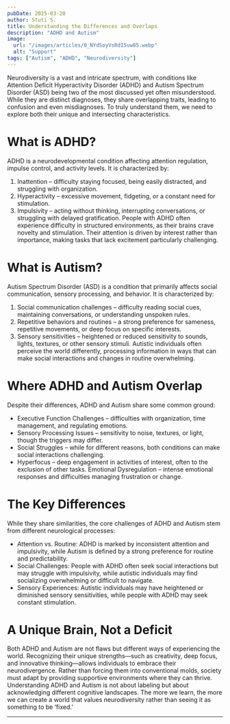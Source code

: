 ```yaml
---
pubDate: 2025-03-20
author: Stuti S.
title: Understanding the Differences and Overlaps
description: "ADHD and Autism" 
image:
  url: "/images/articles/0_NYdSoyVsRdI5uw85.webp"
  alt: "Support"
tags: ["Autism", "ADHD", "Neurodiversity"]
---
```


Neurodiversity is a vast and intricate spectrum, with conditions like Attention Deficit Hyperactivity Disorder (ADHD) and Autism Spectrum Disorder (ASD) being two of the most discussed yet often misunderstood. While they are distinct diagnoses, they share overlapping traits, leading to confusion and even misdiagnoses. To truly understand them, we need to explore both their unique and intersecting characteristics.

# What is ADHD?
ADHD is a neurodevelopmental condition affecting attention regulation, impulse control, and activity levels. It is characterized by:
1. Inattention – difficulty staying focused, being easily distracted, and struggling with organization.
2. Hyperactivity – excessive movement, fidgeting, or a constant need for stimulation.
3. Impulsivity – acting without thinking, interrupting conversations, or struggling with delayed gratification.
People with ADHD often experience difficulty in structured environments, as their brains crave novelty and stimulation. Their attention is driven by interest rather than importance, making tasks that lack excitement particularly challenging.

# What is Autism?
Autism Spectrum Disorder (ASD) is a condition that primarily affects social communication, sensory processing, and behavior. It is characterized by:
1. Social communication challenges – difficulty reading social cues, maintaining conversations, or understanding unspoken rules.
2. Repetitive behaviors and routines – a strong preference for sameness, repetitive movements, or deep focus on specific interests.
3. Sensory sensitivities – heightened or reduced sensitivity to sounds, lights, textures, or other sensory stimuli.
Autistic individuals often perceive the world differently, processing information in ways that can make social interactions and changes in routine overwhelming.

# Where ADHD and Autism Overlap
Despite their differences, ADHD and Autism share some common ground:
- Executive Function Challenges – difficulties with organization, time management, and regulating emotions.
- Sensory Processing Issues – sensitivity to noise, textures, or light, though the triggers may differ.
- Social Struggles – while for different reasons, both conditions can make social interactions challenging.
- Hyperfocus – deep engagement in activities of interest, often to the exclusion of other tasks.
Emotional Dysregulation – intense emotional responses and difficulties managing frustration or change.

# The Key Differences
While they share similarities, the core challenges of ADHD and Autism stem from different neurological processes:
- Attention vs. Routine: ADHD is marked by inconsistent attention and impulsivity, while Autism is defined by a strong preference for routine and predictability.
- Social Challenges: People with ADHD often seek social interactions but may struggle with impulsivity, while autistic individuals may find socializing overwhelming or difficult to navigate.
- Sensory Experiences: Autistic individuals may have heightened or diminished sensory sensitivities, while people with ADHD may seek constant stimulation.

# A Unique Brain, Not a Deficit
Both ADHD and Autism are not flaws but different ways of experiencing the world. Recognizing their unique strengths—such as creativity, deep focus, and innovative thinking—allows individuals to embrace their neurodivergence. Rather than forcing them into conventional molds, society must adapt by providing supportive environments where they can thrive.
Understanding ADHD and Autism is not about labeling but about acknowledging different cognitive landscapes. The more we learn, the more we can create a world that values neurodiversity rather than seeing it as something to be ‘fixed.’
***

